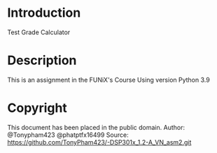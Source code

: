 Introduction
============
Test Grade Calculator

Description
============
This is an assignment in the FUNiX's Course
Using version Python 3.9 

Copyright
============
This document has been placed in the public domain.
Author: @Tonypham423 @phatptfx16499
Source: https://github.com/TonyPham423/-DSP301x_1.2-A_VN_asm2.git
